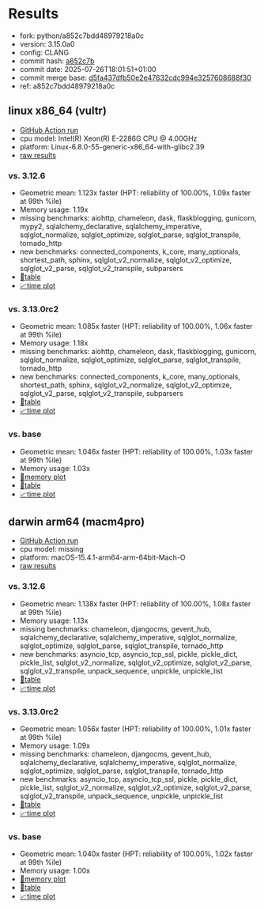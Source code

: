 # Results

- fork: python/a852c7bdd48979218a0c
- version: 3.15.0a0
- config: CLANG
- commit hash: [a852c7b](https://github.com/python/cpython/commit/a852c7b)
- commit date: 2025-07-26T18:01:51+01:00
- commit merge base: [d5fa437dfb50e2e47632cdc994e3257608688f30](https://github.com/python/cpython/commit/d5fa437dfb50e2e47632cdc994e3257608688f30)
- ref: a852c7bdd48979218a0c

## linux x86_64 (vultr)

- [GitHub Action run](https://github.com/facebookexperimental/free-threading-benchmarking/actions/runs/16545280060)
- cpu model: Intel(R) Xeon(R) E-2286G CPU @ 4.00GHz
- platform: Linux-6.8.0-55-generic-x86_64-with-glibc2.39
- [raw results](bm-20250726-vultr-x86_64-python-a852c7bdd48979218a0c-3.15.0a0-a852c7b.json)

### vs. 3.12.6

- Geometric mean: 1.123x faster (HPT: reliability of 100.00%, 1.09x faster at 99th %ile)
- Memory usage: 1.19x
- missing benchmarks: aiohttp, chameleon, dask, flaskblogging, gunicorn, mypy2, sqlalchemy_declarative, sqlalchemy_imperative, sqlglot_normalize, sqlglot_optimize, sqlglot_parse, sqlglot_transpile, tornado_http
- new benchmarks: connected_components, k_core, many_optionals, shortest_path, sphinx, sqlglot_v2_normalize, sqlglot_v2_optimize, sqlglot_v2_parse, sqlglot_v2_transpile, subparsers
- [📄table](bm-20250726-vultr-x86_64-python-a852c7bdd48979218a0c-3.15.0a0-a852c7b-vs-3.12.6.md)
- [📈time plot](bm-20250726-vultr-x86_64-python-a852c7bdd48979218a0c-3.15.0a0-a852c7b-vs-3.12.6.svg)

### vs. 3.13.0rc2

- Geometric mean: 1.085x faster (HPT: reliability of 100.00%, 1.06x faster at 99th %ile)
- Memory usage: 1.18x
- missing benchmarks: aiohttp, chameleon, dask, flaskblogging, gunicorn, sqlglot_normalize, sqlglot_optimize, sqlglot_parse, sqlglot_transpile, tornado_http
- new benchmarks: connected_components, k_core, many_optionals, shortest_path, sphinx, sqlglot_v2_normalize, sqlglot_v2_optimize, sqlglot_v2_parse, sqlglot_v2_transpile, subparsers
- [📄table](bm-20250726-vultr-x86_64-python-a852c7bdd48979218a0c-3.15.0a0-a852c7b-vs-3.13.0rc2.md)
- [📈time plot](bm-20250726-vultr-x86_64-python-a852c7bdd48979218a0c-3.15.0a0-a852c7b-vs-3.13.0rc2.svg)

### vs. base

- Geometric mean: 1.046x faster (HPT: reliability of 100.00%, 1.03x faster at 99th %ile)
- Memory usage: 1.03x
- [🧠memory plot](bm-20250726-vultr-x86_64-python-a852c7bdd48979218a0c-3.15.0a0-a852c7b-vs-base-mem.svg)
- [📄table](bm-20250726-vultr-x86_64-python-a852c7bdd48979218a0c-3.15.0a0-a852c7b-vs-base.md)
- [📈time plot](bm-20250726-vultr-x86_64-python-a852c7bdd48979218a0c-3.15.0a0-a852c7b-vs-base.svg)

## darwin arm64 (macm4pro)

- [GitHub Action run](https://github.com/facebookexperimental/free-threading-benchmarking/actions/runs/16545280060)
- cpu model: missing
- platform: macOS-15.4.1-arm64-arm-64bit-Mach-O
- [raw results](bm-20250726-macm4pro-arm64-python-a852c7bdd48979218a0c-3.15.0a0-a852c7b.json)

### vs. 3.12.6

- Geometric mean: 1.138x faster (HPT: reliability of 100.00%, 1.08x faster at 99th %ile)
- Memory usage: 1.13x
- missing benchmarks: chameleon, djangocms, gevent_hub, sqlalchemy_declarative, sqlalchemy_imperative, sqlglot_normalize, sqlglot_optimize, sqlglot_parse, sqlglot_transpile, tornado_http
- new benchmarks: asyncio_tcp, asyncio_tcp_ssl, pickle, pickle_dict, pickle_list, sqlglot_v2_normalize, sqlglot_v2_optimize, sqlglot_v2_parse, sqlglot_v2_transpile, unpack_sequence, unpickle, unpickle_list
- [📄table](bm-20250726-macm4pro-arm64-python-a852c7bdd48979218a0c-3.15.0a0-a852c7b-vs-3.12.6.md)
- [📈time plot](bm-20250726-macm4pro-arm64-python-a852c7bdd48979218a0c-3.15.0a0-a852c7b-vs-3.12.6.svg)

### vs. 3.13.0rc2

- Geometric mean: 1.056x faster (HPT: reliability of 100.00%, 1.01x faster at 99th %ile)
- Memory usage: 1.09x
- missing benchmarks: chameleon, djangocms, gevent_hub, sqlalchemy_declarative, sqlalchemy_imperative, sqlglot_normalize, sqlglot_optimize, sqlglot_parse, sqlglot_transpile, tornado_http
- new benchmarks: asyncio_tcp, asyncio_tcp_ssl, pickle, pickle_dict, pickle_list, sqlglot_v2_normalize, sqlglot_v2_optimize, sqlglot_v2_parse, sqlglot_v2_transpile, unpack_sequence, unpickle, unpickle_list
- [📄table](bm-20250726-macm4pro-arm64-python-a852c7bdd48979218a0c-3.15.0a0-a852c7b-vs-3.13.0rc2.md)
- [📈time plot](bm-20250726-macm4pro-arm64-python-a852c7bdd48979218a0c-3.15.0a0-a852c7b-vs-3.13.0rc2.svg)

### vs. base

- Geometric mean: 1.040x faster (HPT: reliability of 100.00%, 1.02x faster at 99th %ile)
- Memory usage: 1.00x
- [🧠memory plot](bm-20250726-macm4pro-arm64-python-a852c7bdd48979218a0c-3.15.0a0-a852c7b-vs-base-mem.svg)
- [📄table](bm-20250726-macm4pro-arm64-python-a852c7bdd48979218a0c-3.15.0a0-a852c7b-vs-base.md)
- [📈time plot](bm-20250726-macm4pro-arm64-python-a852c7bdd48979218a0c-3.15.0a0-a852c7b-vs-base.svg)

